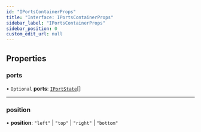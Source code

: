 ```yaml
---
id: "IPortsContainerProps"
title: "Interface: IPortsContainerProps"
sidebar_label: "IPortsContainerProps"
sidebar_position: 0
custom_edit_url: null
---
```


## Properties

### ports

• `Optional` **ports**: [`IPortState`](IPortState)[]

___

### position

• **position**: ``"left"`` \| ``"top"`` \| ``"right"`` \| ``"bottom"``
